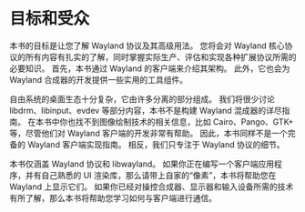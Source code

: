 # 目标和受众

本书的目标是让您了解 Wayland 协议及其高级用法。
您将会对 Wayland 核心协议的所有内容有扎实的了解，同时掌握实际生产、评估和实现各种扩展协议所需的必要知识。
首先，本书通过 Wayland 的客户端来介绍其架构。
此外，它也会为 Wayland 合成器的开发提供一些实用的工具组件。

自由系统的桌面生态十分复杂，它由许多分离的部分组成。
我们将很少讨论 libdrm、libinput、evdev 等部分内容，本书不是构建 Wayland 混成器的详尽指南。
在本书中你也找不到图像绘制技术的相关信息，比如 Cairo、Pango、GTK+ 等，尽管他们对 Wayland 客户端的开发非常有帮助。
因此，本书同样不是一个完备的 Wayland 客户端实现指南。
相反，我们只专注于 Wayland 协议的细节。

本书仅涵盖 Wayland 协议和 libwayland。
如果你正在编写一个客户端应用程序，并有自己熟悉的 UI 渲染库，那么请带上自家的“像素”，本书将帮助您在 Wayland 上显示它们。
如果你已经对操控合成器、显示器和输入设备所需的技术有所了解，那么本书将帮助您学习如何与客户端进行通信。
